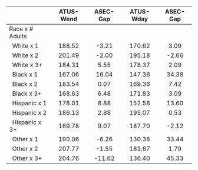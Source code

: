 
|                      |    ATUS-Wend |     ASEC-Gap |    ATUS-Wday |     ASEC-Gap |
| -------------------- | :----------: | :----------: | :----------: | :----------: |
| Race x # Adults      |              |              |              |              |
| &nbsp;&nbsp;White x 1 |       188.52 |        -3.21 |       170.62 |         3.09 |
| &nbsp;&nbsp;White x 2 |       201.49 |        -2.00 |       195.18 |        -2.66 |
| &nbsp;&nbsp;White x 3+ |       184.31 |         5.55 |       178.37 |         2.09 |
| &nbsp;&nbsp;Black x 1 |       167.06 |        16.04 |       147.36 |        34.38 |
| &nbsp;&nbsp;Black x 2 |       183.54 |         0.07 |       169.36 |         7.42 |
| &nbsp;&nbsp;Black x 3+ |       168.63 |         6.48 |       171.83 |         3.09 |
| &nbsp;&nbsp;Hispanic x 1 |       178.01 |         8.88 |       152.58 |        13.60 |
| &nbsp;&nbsp;Hispanic x 2 |       186.13 |         2.88 |       195.07 |         0.53 |
| &nbsp;&nbsp;Hispanic x 3+ |       169.78 |         9.07 |       187.70 |        -2.12 |
| &nbsp;&nbsp;Other x 1 |       190.06 |        -6.26 |       130.38 |        33.44 |
| &nbsp;&nbsp;Other x 2 |       207.77 |        -1.55 |       181.67 |         1.79 |
| &nbsp;&nbsp;Other x 3+ |       204.76 |       -11.62 |       136.40 |        45.33 |

